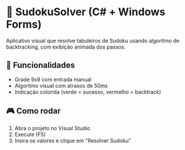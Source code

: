 

# 🧩 SudokuSolver (C# + Windows Forms)

Aplicativo visual que resolve tabuleiros de Sudoku usando algoritmo de backtracking, com exibição animada dos passos.

## 📌 Funcionalidades
- Grade 9x9 com entrada manual
- Algoritmo visual com atrasos de 50ms
- Indicação colorida (verde = sucesso, vermelho = backtrack)

## 🎮 Como rodar
1. Abra o projeto no Visual Studio
2. Execute (F5)
3. Insira os valores e clique em "Resolver Sudoku"


